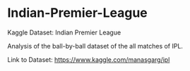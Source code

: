 # Indian-Premier-League
Kaggle Dataset: Indian Premier League

Analysis of the ball-by-ball dataset of the all matches of IPL.

Link to Dataset: https://www.kaggle.com/manasgarg/ipl
